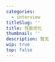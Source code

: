 ```yaml
---
categories:
  - interview
titleSlug: ''
title: 性能优化
thumbnail: ''
description: 暂无
wip: true
top: false
---
```


